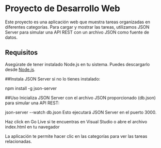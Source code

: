 # Proyecto de Desarrollo Web

Este proyecto es una aplicación web que muestra tareas organizadas en diferentes categorías. Para cargar y mostrar las tareas, utilizamos JSON Server para simular una API REST con un archivo JSON como fuente de datos.

## Requisitos

Asegúrate de tener instalado Node.js en tu sistema. Puedes descargarlo desde [Node.js](https://nodejs.org/).

##Instala JSON Server si no lo tienes instalado:

npm install -g json-server

##Uso
Inicializa JSON Server con el archivo JSON proporcionado (db.json) para simular una API REST:

json-server --watch db.json 
Esto ejecutará JSON Server en el puerto 3000.

Haz click en Go Live si te encuentras en Visual Studio o abre el archivo index.html en tu navegador

La aplicación te permite hacer clic en las categorías para ver las tareas relacionadas.
